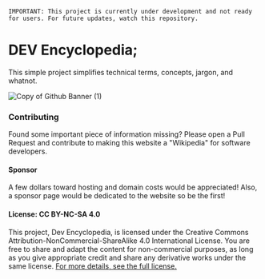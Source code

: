 `IMPORTANT: This project is currently under development and not ready for users. For future updates, watch this repository.`
# DEV Encyclopedia;
This simple project simplifies technical terms, concepts, jargon, and whatnot.


![Copy of Github Banner (1)](https://github.com/user-attachments/assets/b5bb0925-f173-479f-99ba-4b044ae78339)

### Contributing
Found some important piece of information missing? Please open a Pull Request and contribute to making this website a "Wikipedia" for software developers.

#### Sponsor
A few dollars toward hosting and domain costs would be appreciated! Also, a sponsor page would be dedicated to the website so be the first! 

#### License: CC BY-NC-SA 4.0
This project, Dev Encyclopedia, is licensed under the Creative Commons Attribution-NonCommercial-ShareAlike 4.0 International License. You are free to share and adapt the content for non-commercial purposes, as long as you give appropriate credit and share any derivative works under the same license. [For more details, see the full license.](https://github.com/Buzzpy/Dev-Encyclopedia/blob/main/LICENSE)
